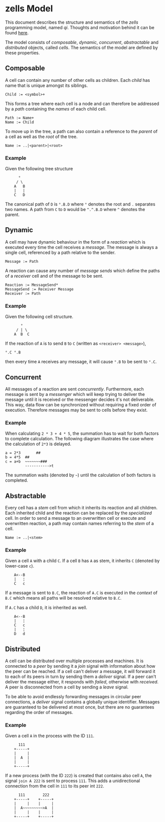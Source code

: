 # zells Model

This document describes the structure and semantics of the *zells* programming model, named *qi*. Thoughts and motivation behind it can be found [here](http://blog.rtens.org/a-unified-computing-model.html).

The model consists of *composable*, *dynamic*, *concurrent*, *abstractable* and *distributed* objects, called *cells*. The semantics of the model are defined by these properties.


## Composable

A cell can contain any number of other cells as children. Each *child* has name that is unique amongst its siblings. 

```text
Child := <symbol>+
```

This forms a tree where each cell is a node and can therefore be addressed by a *path* containing the *names* of each child cell.
   
```text
Path := Name+
Name := Child
```

To move up in the tree, a path can also contain a reference to the *parent* of a cell as well as the *root* of the tree.

```text
Name := ..|<parent>|<root>
```
   
### Example
    
Given the following tree structure

```text
      °
     / \
    A   B
    |   |
    C   D
```

The canonical path of `D` is `°.B.D` where `°` denotes the root and `.` separates two names. A path from `C` to `D` would be `^.^.B.D` where `^` denotes the parent.



## Dynamic

A cell may have dynamic behaviour in the form of a *reaction* which is executed every time the cell receives a *message*. The message is always a single cell, referenced by a path relative to the sender.

```text
Message := Path
```

A reaction can cause any number of *message sends* which define the paths of a *receiver* cell and of the message to be sent.

```text
Reaction := MessageSend*
MessageSend := Receiver Message
Receiver := Path
```

### Example

Given the following cell structure.

```text
       °
     / | \  
    A  B  C
```

If the reaction of `A` is to send `B` to `C` (written as `<receiver> <message>`),

```text
°.C °.B
```

then every time `A` receives any message, it will cause `°.B` to be sent to `°.C`.



## Concurrent

All messages of a reaction are sent *concurrently*. Furthermore, each message is sent by a *messenger* which will keep trying to deliver the message until it is received or the messenger decides it's not deliverable. This way, data flow can be synchronized without requiring a fixed order of execution. Therefore messages may be sent to cells before they exist.

### Example

When calculating `2 * 3 + 4 * 5`, the summation has to wait for both factors to complete calculation. The following diagram illustrates the case where the calculation of `2*3` is delayed. 

```text
a = 2*3       ##
b = 4*5  ##
c = a+b  ~~~~~~~###
         ----------->t
```

The summation waits (denoted by `~`) until the calculation of both factors is completed.



## Abstractable

Every cell has a *stem* cell from which it inherits its reaction and all children. Each inherited child and the reaction can be replaced by the *specialized* cell. In order to send a message to an overwritten cell or execute and overwritten reaction, a path may contain names referring to the *stem* of a cell.

```text
Name := ..|<stem>
```

### Example

Given a cell `A` with a child `C`. If a cell `B` has `A` as stem, it inherits `C` (denoted by lower-case `c`). 
        
```text
    A<--B
    |   ¦
    C   c
```
      
If a message is sent to `B.C`, the reaction of `A.C` is executed in the *context* of `B.C` which means all paths will be resolved relative to `B.C`. 

If `A.C` has a child `D`, it is inherited as well.
    
```text
    A<--B
    |   ¦
    C   c
    |   ¦
    D   d
```



## Distributed

A cell can be distributed over multiple processes and machines. It is connected to a *peer* by sending it a *join* signal with information about how the peer can be reached. If a cell can't deliver a message, it will forward it to each of its peers in turn by sending them a *deliver* signal. If a peer can't deliver the message either, it responds with *failed*, otherwise with *received*. A peer is disconnected from a cell by sending a *leave* signal.

To be able to avoid endlessly forwarding messages in circular peer connections, a *deliver* signal contains a globally unique identifier. Messages are guaranteed to be delivered at most once, but there are no guarantees regarding the order of messages.

### Example

Given a cell `A` in the process with the ID `111`.

```text
      111
    +-----+
    |     |
    |  A  |
    |     |
    +-----+
```

If a new process (with the ID `222`) is created that contains also cell `A`, the signal `join A 222` is sent to process `111`. This adds a unidirectional connection from the cell in `111` to its peer int `222`.

```text
      111        222
    +-----+    +-----+
    |     |    |     |
    |  A~~~~~~~~~>A  |
    |     |    |     |
    +-----+    +-----+
```